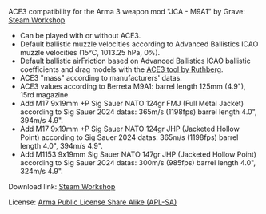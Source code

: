 ACE3 compatibility for the Arma 3 weapon mod "JCA - M9A1" by Grave: [Steam Workshop](https://steamcommunity.com/sharedfiles/filedetails/?id=3457335790)
- Can be played with or without ACE3.
- Default ballistic muzzle velocities according to Advanced Ballistics ICAO muzzle velocities (15°C, 1013.25 hPa, 0%).
- Default ballistic airFriction based on Advanced Ballistics ICAO ballistic coefficients and drag models with the [ACE3 tool by Ruthberg](https://github.com/acemod/ACE3/blob/master/tools/generate_airfriction_config.py).
- ACE3 "mass" according to manufacturers' datas.
- ACE3 values according to Berreta M9A1: barrel length 125mm (4.9"), 15rd magazine.
- Add M17 9x19mm +P Sig Sauer NATO 124gr FMJ (Full Metal Jacket) according to Sig Sauer 2024 datas: 365m/s (1198fps) barrel length 4.0", 394m/s 4.9".
- Add M17 9x19mm +P Sig Sauer NATO 124gr JHP (Jacketed Hollow Point) according to Sig Sauer 2024 datas: 365m/s (1198fps) barrel length 4.0", 394m/s 4.9".
- Add M1153 9x19mm Sig Sauer NATO 147gr JHP (Jacketed Hollow Point) according to Sig Sauer 2024 datas: 300m/s (985fps) barrel length 4.0", 324m/s 4.9".

Download link: [Steam Workshop](https://steamcommunity.com/sharedfiles/filedetails/?id=3461252147)

License: [Arma Public License Share Alike (APL-SA)](https://www.bohemia.net/community/licenses/arma-public-license-share-alike)
